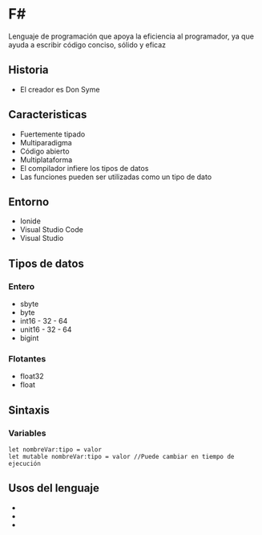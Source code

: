 # F#
Lenguaje de programación que apoya la eficiencia al programador, ya que ayuda a escribir código conciso, sólido y eficaz

## Historia
- El creador es Don Syme


## Caracteristicas
- Fuertemente tipado
- Multiparadigma
- Código abierto
- Multiplataforma
- El compilador infiere los tipos de datos
- Las funciones pueden ser utilizadas como un tipo de dato

## Entorno
- Ionide
- Visual Studio Code
- Visual Studio

## Tipos de datos

### Entero
- sbyte
- byte
- int16 - 32 - 64
- unit16 - 32 - 64
- bigint

### Flotantes
- float32
- float

## Sintaxis
### Variables
```
let nombreVar:tipo = valor
let mutable nombreVar:tipo = valor //Puede cambiar en tiempo de ejecución
```


## Usos del lenguaje
-
-
-




